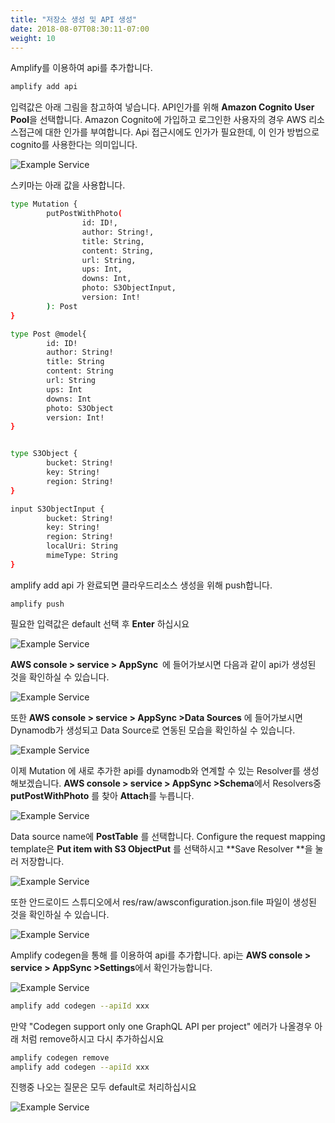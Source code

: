 ```yaml
---
title: "저장소 생성 및 API 생성"
date: 2018-08-07T08:30:11-07:00
weight: 10
---
```




Amplify를 이용하여 api를 추가합니다.  

```bash
amplify add api 
```

입력값은 아래 그림을 참고하여 넣습니다. API인가를 위해 **Amazon Cognito User Pool**을 선택합니다. Amazon Cognito에 가입하고 로그인한 사용자의 경우 AWS 리소스접근에 대한 인가를 부여합니다. Api 접근시에도 인가가 필요한데, 이 인가 방법으로 cognito를 사용한다는 의미입니다.  

![Example Service](/images/addapi.png)

스키마는 아래 값을 사용합니다. 

```bash
type Mutation {
        putPostWithPhoto(
                id: ID!,
                author: String!,
                title: String,
                content: String,
                url: String,
                ups: Int,
                downs: Int,
                photo: S3ObjectInput,
                version: Int!
        ): Post
}

type Post @model{
        id: ID!
        author: String!
        title: String
        content: String
        url: String
        ups: Int
        downs: Int
        photo: S3Object
        version: Int!
}


type S3Object {
        bucket: String!
        key: String!
        region: String!
}

input S3ObjectInput {
        bucket: String!
        key: String!
        region: String!
        localUri: String
        mimeType: String
}
```

amplify add api 가 완료되면 클라우드리소스 생성을 위해 push합니다.

```
amplify push
```

필요한 입력값은 default 선택 후 **Enter** 하십시요

![Example Service](/images/apipush.png)

<b>AWS console > service > AppSync  </b>에 들어가보시면 다음과 같이 api가 생성된 것을 확인하실 수 있습니다. 

![Example Service](/images/console-api.png)

또한 <b>AWS console > service > AppSync >Data Sources</b> 에 들어가보시면 Dynamodb가 생성되고 Data Source로 연동된 모습을 확인하실 수 있습니다. 

![Example Service](/images/console-api-ds.png)



이제 Mutation 에 새로 추가한 api를 dynamodb와 연계할 수 있는 Resolver를 생성 해보겠습니다. <b>AWS console > service > AppSync >Schema</b>에서 Resolvers중 **putPostWithPhoto** 를 찾아 **Attach**를  누릅니다. 

![Example Service](/images/console-api-cr.png)



Data source name에 **PostTable** 를 선택합니다. Configure the request mapping template은 **Put item with S3 ObjectPut** 를 선택하시고 **Save Resolver **을 눌러 저장합니다. 

![Example Service](/images/console-cr-puts3.png)



또한 안드로이드 스튜디오에서 res/raw/awsconfiguration.json.file 파일이 생성된 것을 확인하실 수 있습니다. 

![Example Service](/images/json-appsync.png)

Amplify codegen을 통해 를 이용하여 api를 추가합니다.  api는 <b>AWS console > service > AppSync >Settings</b>에서 확인가능합니다. 

![Example Service](/images/console-codeapi.png)

```bash
amplify add codegen --apiId xxx
```

만약 "Codegen support only one GraphQL API per project" 에러가 나올경우 아래 처럼 remove하시고 다시 추가하십시요

```bash
amplify codegen remove
amplify add codegen --apiId xxx
```



진행중 나오는 질문은 모두 default로 처리하십시요

![Example Service](/images/codeapi.png)